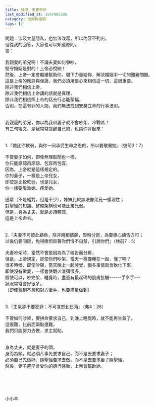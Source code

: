 ```yaml
---
title: 發問：夫妻爭吵
last_modified_at: 1547985385
category: 信仰與婚姻
tags: []
---
```


<p>問題：涉及大量隱私，也無法改寫，所以內容不列出。<br/>但從我的回答，大家也可以知道原則。<br/><!--more-->答：<br/><br/>我親愛的弟兄啊！不論夫妻如何爭吵，<br/>堅守婚姻是對的！上帝必悅納！<br/>然後，上帝一定會繼續幫助你，賜下力量給你，解決婚姻中一切的艱難問題。<br/>這是上帝的應許與保證，我們必須用信心來相信這一切，這很重要。<br/>除非我們相信上帝，<br/>除非我們相信上帝講的話就是真理，<br/>除非我們相信照上帝的話去行必能蒙福，<br/>否則，在這有罪的人間，我們無法找到安身立命的行事法則。<br/> <br/><br/>我親愛的弟兄，你以為我和妻子就不會吵架、冷戰嗎？<br/>有三句經文，是我常常提醒自己的，也請你背起來：<br/> <br/> <br/>1.『她比你軟弱，與你一同承受生命之恩的，所以要敬重她』（彼前3：7）<br/><br/>不管妻子如何，即使無理取鬧也一樣，<br/>你只能原諒再原諒、包容再包容，<br/>因為，上帝就是這樣規定的。<br/>你的妻子，一樣是上帝兒女，<br/>即使是比較軟弱，也是兒女，<br/>你一樣要敬重她、疼愛她。<br/><br/>通常（不是絕對，但是不少），姊妹比較無法像弟兄一樣理性；<br/>對聖經的知識、整體架構也可能比弟兄弱。<br/>但是，身為丈夫，就是必須體諒，<br/>這是上帝命令。<br/> <br/> <br/>2.『夫妻不可彼此虧負，除非兩相情願，暫時分房，為要專心禱告方可；<br/>以後仍要同房，免得撒但趁著你們情不自禁，引誘你們』（林前7：5）<br/><br/>夫妻吵架時，當然不會是因為為了禱告而分房，<br/>但是，上帝規定，即使你們吵架，當天一樣要睡在一起，懂了嗎？<br/>很多時候，即使吵架，當天晚上一起睡覺，很多事情就會軟化下來，<br/>即使沒有做愛，一樣會使戰火消弭很多。<br/>假使可以，吵完架，睡覺時，盡量有最起碼的肌膚接觸------手牽手---<br/>狀況常常會好很多。<br/>（即使氣到不想和對方牽手，也要盡量做到）<br/> <br/> <br/>3.『生氣卻不要犯罪；不可含怒到日落』（弗4：26）<br/><br/>不管如何吵架，要拼命要求自己，到晚上睡覺時，就不能再生氣了。<br/>這很難，比前面兩點還難。<br/>我們只能努力去做，求主幫助。<br/> <br/> <br/>身為丈夫，就是妻子的頭，<br/>身而為頭，就必須凡事先要求自己，而不是去要求妻子；<br/>必須自己先做好、照聖經要求去做，而不是去要求妻子照聖經，<br/>然後，妻子遲早會受你的德行感動，上帝會幫助她。<br/> <br/><br/><br/><br/><br/>小小羊<br/><br/><br/><br/><br/>
</p>